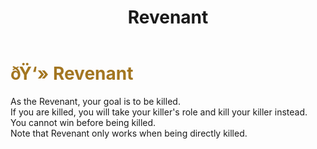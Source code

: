 ﻿---
lang: en-US
title: Revenant
prev: Pursuer
next: Romantic
---

# <font color="#a37621">ðŸ‘» <b>Revenant</b></font> <Badge text="Benign" type="tip" vertical="middle"/>
 
As the Revenant, your goal is to be killed.<br>
If you are killed, you will take your killer's role and kill your killer instead. You cannot win before being killed.<br>
Note that Revenant only works when being directly killed.